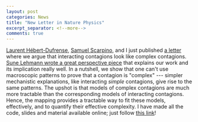 ```yaml
---
layout: post
categories: News
title: "New Letter in Nature Physics"
excerpt_separator: <!--more-->
comments: true
---
```


[Laurent Hébert-Dufrense](http://laurenthebertdufresne.github.io/), [Samuel Scarpino](http://scarpino.github.io/), and I just published [a letter](https://www.nature.com/articles/s41567-020-0791-2) where we argue that interacting contagions look like complex contagions.
[Sune Lehmann wrote a great perspective piece](https://www.nature.com/articles/s41567-020-0817-9.epdf?shared_access_token=WPV1ymOU9VdS86G9J1CqlNRgN0jAjWel9jnR3ZoTv0OTCQSm_WskCqpgL934ht-e0XiaJBsrRv9R_E6hNVPI1_ndb9rDvSmgpBLSzDSBztlSsmdDW-jfJYWvBwYm_g2IgksrPqEx4xSp2U6j95B12g%3D%3D&fbclid=IwAR0PTgJxh4Y24vGyvZniIeDNrqCuQuxmVjYKRv4iH9MxiukPWq7wwp34Vb4) that explains our work and its implication really well.
In a nutshell, we show that one can't use macroscopic patterns to prove that a contagion is "complex" ---  simpler mechanistic explanations, like interacting *simple* contagions, give rise to the same patterns.
The upshot is that models of complex contagions are much more tractable than the corresponding models of interacting contagions.
Hence, the mapping provides a tractable way to fit these models, effectively,  and to quantify their effective complexity.
I have made all the code, slides and material available online; just follow [this link](http://www.jgyoung.ca/publications.html#peer-reviewed-journals)!

